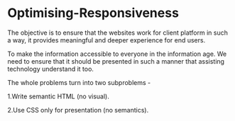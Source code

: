 # Optimising-Responsiveness

The objective is to ensure that the websites work for client platform in such a way,
it provides meaningful and deeper experience for end users.



To make the information accessible to everyone in the information age.
We need to ensure that it should be presented in such a manner that assisting technology understand it too.









The whole problems turn into two subproblems -

1.Write semantic HTML (no visual).<br/>

2.Use CSS only for presentation (no semantics).
